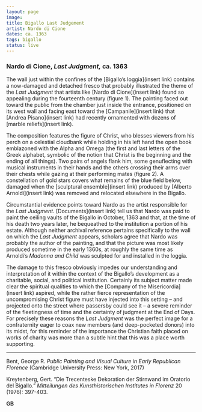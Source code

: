 ```yaml
---
layout: page
image:
title: Bigallo Last Judgement
artist: Nardo di Cione
dates: ca. 1363
tags: bigallo
status: live
---
```


### Nardo di Cione, *Last Judgment,* ca. 1363

The wall just within the confines of the [Bigallo’s loggia](insert link) contains a now-damaged and detached fresco that probably illustrated the theme of the *Last Judgment* that artists like [Nardo di Cione](insert link) found so appealing during the fourteenth century (figure 1). The painting faced out toward the public from the chamber just inside the entrance, positioned on its west wall and facing east toward the [Campanile](insert link) that [Andrea Pisano](insert link) had recently ornamented with dozens of [marble reliefs](insert link).

<!-- more -->

The composition features the figure of Christ, who blesses viewers from his perch on a celestial cloudbank while holding in his left hand the open book emblazoned with the Alpha and Omega (the first and last letters of the Greek alphabet, symbolic of the notion that Christ is the beginning and the ending of all things). Two pairs of angels flank him, some genuflecting with musical instruments in their hands and the others crossing their arms over their chests while gazing at their performing mates (figure 2). A constellation of gold stars covers what remains of the blue field below, damaged when the [sculptural ensemble](insert link) produced by [Alberto Arnoldi](insert link) was removed and relocated elsewhere in the Bigallo.

Circumstantial evidence points toward Nardo as the artist responsible for the *Last Judgment*. [Documents](insert link) tell us that Nardo was paid to paint the ceiling vaults of the Bigallo in October, 1363 and that, at the time of his death two years later, he bequeathed to the institution a portion of his estate. Although neither archival reference pertains specifically to the wall on which the *Last Judgment* appears, scholars agree that Nardo was probably the author of the painting, and that the picture was most likely produced sometime in the early 1360s, at roughly the same time as Arnoldi’s *Madonna and Child* was sculpted for and installed in the loggia.

The damage to this fresco obviously impedes our understanding and interpretation of it within the context of the Bigallo’s development as a charitable, social, and political institution. Certainly its subject matter made clear the spiritual qualities to which the [Company of the Misericordia](insert link) aspired, while the rather fierce representation of the uncompromising Christ figure must have injected into this setting – and projected onto the street where passersby could see it – a severe reminder of the fleetingness of time and the certainty of judgment at the End of Days. For precisely these reasons the *Last Judgment* was the perfect image for a confraternity eager to coax new members (and deep-pocketed donors) into its midst, for this reminder of the importance the Christian faith placed on works of charity was more than a subtle hint that this was a place worth supporting.

---

Bent, George R. *Public Painting and Visual Culture in Early Republican Florence* (Cambridge University Press: New York, 2017)

Kreytenberg, Gert. “Die Trecenteske Dekoration der Stirnwand im Oratorio del Bigallo.” *Mitteilungen des Kunsthistorischen Institutes in Florenz* 20 (1976): 397-403.

**GB**
